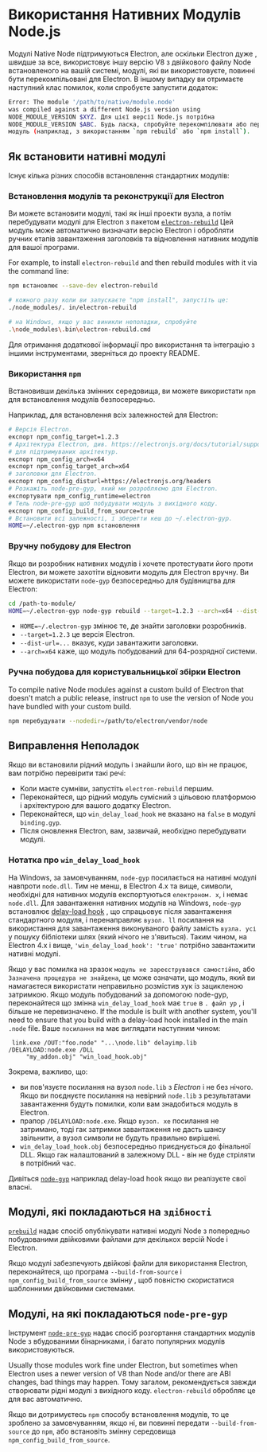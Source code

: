 # Використання Нативних Модулів Node.js

Модулі Native Node підтримуються Electron, але оскільки Electron дуже , швидше за все, використовує іншу версію V8 з двійкового файлу Node встановленого на вашій системі, модулі, які ви використовуєте, повинні бути перекомпільовані для Electron. В іншому випадку ви отримаєте наступний клас помилок, коли спробуєте запустити додаток:

```sh
Error: The module '/path/to/native/module.node'
was compiled against a different Node.js version using
NODE_MODULE_VERSION $XYZ. Для цієї версії Node.js потрібна
NODE_MODULE_VERSION $ABC. Будь ласка, спробуйте перекомпілювати або перевстановити
модуль (наприклад, з використанням `npm rebuild` або `npm install`).
```

## Як встановити нативні модулі

Існує кілька різних способів встановлення стандартних модулів:

### Встановлення модулів та реконструкції для Electron

Ви можете встановити модулі, такі як інші проекти вузла, а потім перебудувати модулі для Electron з пакетом [`electron-rebuild`](https://github.com/electron/electron-rebuild) Цей модуль може автоматично визначати версію Electron і обробляти ручних етапів завантаження заголовків та відновлення нативних модулів для вашої програми.

For example, to install `electron-rebuild` and then rebuild modules with it via the command line:

```sh
npm встановлює --save-dev electron-rebuild

# кожного разу коли ви запускаєте "npm install", запустіть це:
./node_modules/. in/electron-rebuild

# на Windows, якщо у вас виникли неполадки, спробуйте
.\node_modules\.bin\electron-rebuild.cmd
```

Для отримання додаткової інформації про використання та інтеграцію з іншими інструментами, зверніться до проекту README.

### Використання `npm`

Встановивши декілька змінних середовища, ви можете використати `npm` для встановлення модулів безпосередньо.

Наприклад, для встановлення всіх залежностей для Electron:

```sh
# Версія Electron.
експорт npm_config_target=1.2.3
# Архітектура Electron, див. https://electronjs.org/docs/tutorial/support#supported-platforms
# для підтримуваних архітектур.
експорт npm_config_arch=x64
експорт npm_config_target_arch=x64
# заголовки для Electron.
експорт npm_config_disturl=https://electronjs.org/headers
# Розкажіть node-pre-gyp, який ми розробляємо для Electron.
експортувати npm_config_runtime=electron
# Тель node-pre-gyp щоб побудувати модуль з вихідного коду.
експорт npm_config_build_from_source=true
# Встановити всі залежності, і зберегти кеш до ~/.electron-gyp.
HOME=~/.electron-gyp npm встановлення
```

### Вручну побудову для Electron

Якщо ви розробник нативних модулів і хочете протестувати його проти Electron, ви можете захотіти відновити модуль для Electron вручну. Ви можете використати `node-gyp` безпосередньо для будівництва для Electron:

```sh
cd /path-to-module/
HOME=~/.electron-gyp node-gyp rebuild --target=1.2.3 --arch=x64 --dist-url=https://electronjs.org/headers
```

* `HOME=~/.electron-gyp` змінює те, де знайти заголовки розробників.
* `--target=1.2.3` це версія Electron.
* `--dist-url=...` вказує, куди завантажити заголовки.
* `--arch=x64` каже, що модуль побудований для 64-розрядної системи.

### Ручна побудова для користувальницької збірки Electron

To compile native Node modules against a custom build of Electron that doesn't match a public release, instruct `npm` to use the version of Node you have bundled with your custom build.

```sh
npm перебудувати --nodedir=/path/to/electron/vendor/node
```

## Виправлення Неполадок

Якщо ви встановили рідний модуль і знайшли його, що він не працює, вам потрібно перевірити такі речі:

* Коли маєте сумніви, запустіть `electron-rebuild` першим.
* Переконайтеся, що рідний модуль сумісний з цільовою платформою і архітектурою для вашого додатку Electron.
* Переконайтеся, що `win_delay_load_hook` не вказано на `false` в модулі `binding.gyp`.
* Після оновлення Electron, вам, зазвичай, необхідно перебудувати модулі.

### Нотатка про `win_delay_load_hook`

На Windows, за замовчуванням, `node-gyp` посилається на нативні модулі навпроти `node.dll`. Тим не менш, в Electron 4.x та вище, символи, необхідні для нативних модулів експортуються `електроном. x`, і немає `node.dll`. Для завантаження нативних модулів на Windows, `node-gyp` встановлює [delay-load hook](https://msdn.microsoft.com/en-us/library/z9h1h6ty.aspx) , що спрацьовує після завантаження стандартного модуля, і перенаправляє `вузол. ll` посилання на використання для завантаження виконуваного файлу замість `вузла. усі` у пошуку бібліотеки шлях (який нічого не з'явиться). Таким чином, на Electron 4.x і вище, `'win_delay_load_hook': 'true'` потрібно завантажити нативні модулі.

Якщо у вас помилка на зразок `модуль не зареєструвався самостійно`, або `Зазначена
процедура не знайдена`, це може означати, що модуль, який ви намагаєтеся використати неправильно розмістив хук із зацикленою затримкою.  Якщо модуль побудований за допомогою node-gyp, переконайтеся що змінна `win_delay_load_hook` має `true` в `. файл yp` , і більше не перевизначено.  If the module is built with another system, you'll need to ensure that you build with a delay-load hook installed in the main `.node` file. Ваше `посилання` на має виглядати наступним чином:

```plaintext
 link.exe /OUT:"foo.node" "...\node.lib" delayimp.lib /DELAYLOAD:node.exe /DLL
     "my_addon.obj" "win_load_hook.obj"
```

Зокрема, важливо, що:

- ви пов'язуєте посилання на вузол `node.lib` з _Electron_ і не без нічого. Якщо ви поєднуєте посилання на невірний `node.lib` з результатами завантаження будуть помилки, коли вам знадобиться модуль в Electron.
- прапор `/DELAYLOAD:node.exe`. Якщо `вузол. xe` посилання не затримано, тоді гак затримки завантаження не дасть шансу звільнити, а вузол символи не будуть правильно вирішені.
- `win_delay_load_hook.obj` безпосередньо приєднується до фінальної DLL. Якщо гак налаштований в залежному DLL - він не буде стріляти в потрібний час.

Дивіться [`node-gyp`](https://github.com/nodejs/node-gyp/blob/e2401e1395bef1d3c8acec268b42dc5fb71c4a38/src/win_delay_load_hook.cc) наприклад delay-load hook якщо ви реалізуєте свої власні.

## Модулі, які покладаються на `здібності`

[`prebuild`](https://github.com/prebuild/prebuild) надає спосіб опублікувати нативні модулі Node з попередньо побудованими двійковими файлами для декількох версій Node і Electron.

Якщо модулі забезпечують двійкові файли для використання Electron, переконайтеся, що програма `--build-from-source` і `npm_config_build_from_source` змінну , щоб повністю скористатися шаблонними двійковими системами.

## Модулі, на які покладаються `node-pre-gyp`

Інструмент [`node-pre-gyp`](https://github.com/mapbox/node-pre-gyp) надає спосіб розгортання стандартних модулів Node з вбудованими бінарниками, і багато популярних модулів використовуються.

Usually those modules work fine under Electron, but sometimes when Electron uses a newer version of V8 than Node and/or there are ABI changes, bad things may happen. Тому загалом, рекомендується завжди створювати рідні модулі з вихідного коду. `electron-rebuild` обробляє це для вас автоматично.

Якщо ви дотримуєтесь `npm` способу встановлення модулів, то це зроблено за замовчуванням, якщо ні, ви повинні передати `--build-from-source` до `npm`, або встановіть змінну середовища `npm_config_build_from_source`.
